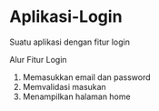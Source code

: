 # Aplikasi-Login
Suatu aplikasi dengan fitur login

Alur Fitur Login
1. Memasukkan email dan password
2. Memvalidasi masukan
3. Menampilkan halaman home
   
